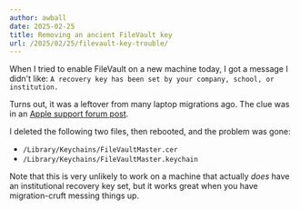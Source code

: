 ```yaml
---
author: awball
date: 2025-02-25
title: Removing an ancient FileVault key
url: /2025/02/25/filevault-key-trouble/
---
```


When I tried to enable FileVault on a new machine today, I got a message I didn't like: `A recovery key has been set by your company, school, or institution.`

Turns out, it was a leftover from many laptop migrations ago. The clue was in an [Apple support forum post](https://discussions.apple.com/thread/253479157?answerId=256769041022&sortBy=rank#256769041022).

I deleted the following two files, then rebooted, and the problem was gone:

* `/Library/Keychains/FileVaultMaster.cer`
* `/Library/Keychains/FileVaultMaster.keychain`

Note that this is very unlikely to work on a machine that actually _does_ have an institutional recovery key set, but it works great when you have migration-cruft messing things up.
